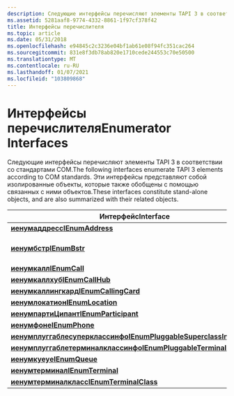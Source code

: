 ```yaml
---
description: Следующие интерфейсы перечисляют элементы TAPI 3 в соответствии со стандартами COM. Эти интерфейсы представляют собой изолированные объекты, которые также обобщены с помощью связанных с ними объектов.
ms.assetid: 5281aaf8-9774-4332-8861-1f97cf378f42
title: Интерфейсы перечислителя
ms.topic: article
ms.date: 05/31/2018
ms.openlocfilehash: e94845c2c3236e04bf1ab61e08f94fc351cac264
ms.sourcegitcommit: 831e8f3db78ab820e1710cede244553c70e50500
ms.translationtype: MT
ms.contentlocale: ru-RU
ms.lasthandoff: 01/07/2021
ms.locfileid: "103809868"
---
```

# <a name="enumerator-interfaces"></a><span data-ttu-id="2394d-104">Интерфейсы перечислителя</span><span class="sxs-lookup"><span data-stu-id="2394d-104">Enumerator Interfaces</span></span>

<span data-ttu-id="2394d-105">Следующие интерфейсы перечисляют элементы TAPI 3 в соответствии со стандартами COM.</span><span class="sxs-lookup"><span data-stu-id="2394d-105">The following interfaces enumerate TAPI 3 elements according to COM standards.</span></span> <span data-ttu-id="2394d-106">Эти интерфейсы представляют собой изолированные объекты, которые также обобщены с помощью связанных с ними объектов.</span><span class="sxs-lookup"><span data-stu-id="2394d-106">These interfaces constitute stand-alone objects, and are also summarized with their related objects.</span></span>



| <span data-ttu-id="2394d-107">Интерфейс</span><span class="sxs-lookup"><span data-stu-id="2394d-107">Interface</span></span>                                                                  | <span data-ttu-id="2394d-108">Элемент перечислен</span><span class="sxs-lookup"><span data-stu-id="2394d-108">Item enumerated</span></span>                                                                                                                                    |
|----------------------------------------------------------------------------|----------------------------------------------------------------------------------------------------------------------------------------------------|
| [<span data-ttu-id="2394d-109">**иенумаддресс**</span><span class="sxs-lookup"><span data-stu-id="2394d-109">**IEnumAddress**</span></span>](/windows/desktop/api/tapi3if/nn-tapi3if-ienumaddress)                                       | [<span data-ttu-id="2394d-110">**итаддресс**</span><span class="sxs-lookup"><span data-stu-id="2394d-110">**ITAddress**</span></span>](/windows/desktop/api/tapi3if/nn-tapi3if-itaddress)                                                                                                                     |
| [<span data-ttu-id="2394d-111">**иенумбстр**</span><span class="sxs-lookup"><span data-stu-id="2394d-111">**IEnumBstr**</span></span>](/windows/desktop/api/tapi3if/nn-tapi3if-ienumbstr)                                             | <span data-ttu-id="2394d-112">Строки **BSTR** , например, возвращаемые функцией [**Итаддресскапабилитиес:: енумератедевицеклассес**](/windows/desktop/api/tapi3if/nf-tapi3if-itaddresscapabilities-enumeratedeviceclasses).</span><span class="sxs-lookup"><span data-stu-id="2394d-112">**BSTR** strings, such as those returned by [**ITAddressCapabilities::EnumerateDeviceClasses**](/windows/desktop/api/tapi3if/nf-tapi3if-itaddresscapabilities-enumeratedeviceclasses).</span></span> |
| [<span data-ttu-id="2394d-113">**иенумкалл**</span><span class="sxs-lookup"><span data-stu-id="2394d-113">**IEnumCall**</span></span>](/windows/desktop/api/tapi3if/nn-tapi3if-ienumcall)                                             | [<span data-ttu-id="2394d-114">**иткаллинфо**</span><span class="sxs-lookup"><span data-stu-id="2394d-114">**ITCallInfo**</span></span>](/windows/desktop/api/tapi3if/nn-tapi3if-itcallinfo)                                                                                                                   |
| [<span data-ttu-id="2394d-115">**иенумкаллхуб**</span><span class="sxs-lookup"><span data-stu-id="2394d-115">**IEnumCallHub**</span></span>](/windows/desktop/api/tapi3if/nn-tapi3if-ienumcallhub)                                       | [<span data-ttu-id="2394d-116">**иткаллхуб**</span><span class="sxs-lookup"><span data-stu-id="2394d-116">**ITCallHub**</span></span>](/windows/desktop/api/tapi3if/nn-tapi3if-itcallhub)                                                                                                                     |
| [<span data-ttu-id="2394d-117">**иенумкаллингкард**</span><span class="sxs-lookup"><span data-stu-id="2394d-117">**IEnumCallingCard**</span></span>](/windows/desktop/api/tapi3if/nn-tapi3if-ienumcallingcard)                               | [<span data-ttu-id="2394d-118">**иткаллингкард**</span><span class="sxs-lookup"><span data-stu-id="2394d-118">**ITCallingCard**</span></span>](/windows/desktop/api/tapi3if/nn-tapi3if-itcallingcard)                                                                                                             |
| [<span data-ttu-id="2394d-119">**иенумлокатион**</span><span class="sxs-lookup"><span data-stu-id="2394d-119">**IEnumLocation**</span></span>](/windows/desktop/api/tapi3if/nn-tapi3if-ienumlocation)                                     | [<span data-ttu-id="2394d-120">**итлокатионинфо**</span><span class="sxs-lookup"><span data-stu-id="2394d-120">**ITLocationInfo**</span></span>](/windows/desktop/api/tapi3if/nn-tapi3if-itlocationinfo)                                                                                                           |
| [<span data-ttu-id="2394d-121">**иенумпартиЦипант**</span><span class="sxs-lookup"><span data-stu-id="2394d-121">**IEnumParticipant**</span></span>](ienumparticipant.md)                               | [<span data-ttu-id="2394d-122">**итпартиЦипант**</span><span class="sxs-lookup"><span data-stu-id="2394d-122">**ITParticipant**</span></span>](itparticipant.md)                                                                                                             |
| [<span data-ttu-id="2394d-123">**иенумфоне**</span><span class="sxs-lookup"><span data-stu-id="2394d-123">**IEnumPhone**</span></span>](/windows/desktop/api/tapi3if/nn-tapi3if-ienumphone)                                           | [<span data-ttu-id="2394d-124">**ITPhone**</span><span class="sxs-lookup"><span data-stu-id="2394d-124">**ITPhone**</span></span>](/windows/desktop/api/tapi3if/nn-tapi3if-itphone)                                                                                                                         |
| [<span data-ttu-id="2394d-125">**иенумплуггаблесуперклассинфо**</span><span class="sxs-lookup"><span data-stu-id="2394d-125">**IEnumPluggableSuperclassInfo**</span></span>](/windows/desktop/api/tapi3if/nn-tapi3if-ienumpluggablesuperclassinfo)       | [<span data-ttu-id="2394d-126">**итплуггаблетерминалсуперклассинфо**</span><span class="sxs-lookup"><span data-stu-id="2394d-126">**ITPluggableTerminalSuperclassInfo**</span></span>](/windows/desktop/api/tapi3if/nn-tapi3if-itpluggableterminalsuperclassinfo)                                                                     |
| [<span data-ttu-id="2394d-127">**иенумплуггаблетерминалклассинфо**</span><span class="sxs-lookup"><span data-stu-id="2394d-127">**IEnumPluggableTerminalClassInfo**</span></span>](/windows/desktop/api/tapi3if/nn-tapi3if-ienumpluggableterminalclassinfo) | [<span data-ttu-id="2394d-128">**итплуггаблетерминалклассинфо**</span><span class="sxs-lookup"><span data-stu-id="2394d-128">**ITPluggableTerminalClassInfo**</span></span>](/windows/desktop/api/tapi3if/nn-tapi3if-itpluggableterminalclassinfo)                                                                               |
| [<span data-ttu-id="2394d-129">**иенумкуеуе**</span><span class="sxs-lookup"><span data-stu-id="2394d-129">**IEnumQueue**</span></span>](/windows/win32/api/tapi3cc/nn-tapi3cc-ienumqueue)                                           | [<span data-ttu-id="2394d-130">**иткуеуе**</span><span class="sxs-lookup"><span data-stu-id="2394d-130">**ITQueue**</span></span>](/windows/win32/api/tapi3cc/nn-tapi3cc-itqueue)                                                                                                                         |
| [<span data-ttu-id="2394d-131">**иенумтерминал**</span><span class="sxs-lookup"><span data-stu-id="2394d-131">**IEnumTerminal**</span></span>](/windows/desktop/api/tapi3if/nn-tapi3if-ienumterminal)                                     | [<span data-ttu-id="2394d-132">**иттерминал**</span><span class="sxs-lookup"><span data-stu-id="2394d-132">**ITTerminal**</span></span>](/windows/win32/api/tapi3if/nn-tapi3if-itterminal)                                                                                                                   |
| [<span data-ttu-id="2394d-133">**иенумтерминалкласс**</span><span class="sxs-lookup"><span data-stu-id="2394d-133">**IEnumTerminalClass**</span></span>](/windows/desktop/api/tapi3if/nn-tapi3if-ienumterminalclass)                           | [<span data-ttu-id="2394d-134">**Класс терминала**</span><span class="sxs-lookup"><span data-stu-id="2394d-134">**Terminal Class**</span></span>](terminal-class.md)                                                                                                           |



 

 

 
